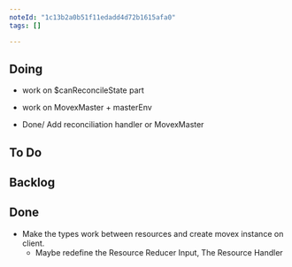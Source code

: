 ```yaml
---
noteId: "1c13b2a0b51f11edadd4d72b1615afa0"
tags: []

---
```


## Doing

  - work on $canReconcileState part  

- work on MovexMaster + masterEnv

- Done/ Add reconciliation handler or MovexMaster 

## To Do

## Backlog

## Done

- Make the types work between resources and create movex instance on client.
  - Maybe redefine the Resource Reducer Input, The Resource Handler